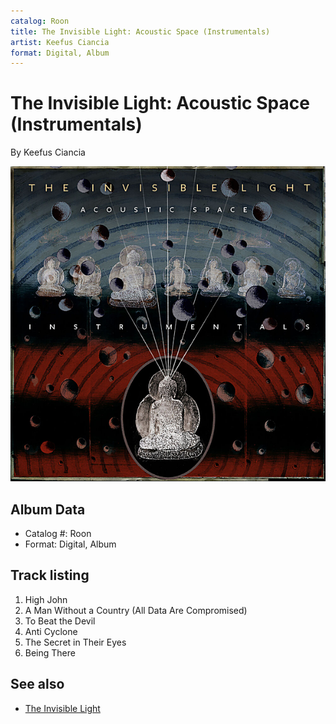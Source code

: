 ```yaml
---
catalog: Roon
title: The Invisible Light: Acoustic Space (Instrumentals)
artist: Keefus Ciancia
format: Digital, Album
---
```


# The Invisible Light: Acoustic Space (Instrumentals)

By Keefus Ciancia

![](../../assets/albumcovers/Keefus_Ciancia-The_Invisible_Light-_Acoustic_Space_Instrumentals.png)

## Album Data

- Catalog #: Roon
- Format: Digital, Album


## Track listing


1. High John
2. A Man Without a Country (All Data Are Compromised)
3. To Beat the Devil
4. Anti Cyclone
5. The Secret in Their Eyes
6. Being There


## See also

- [The Invisible Light](The_Invisible_Light-_Spells.md)
